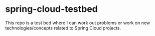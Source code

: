 # spring-cloud-testbed

This repo is a test bed where I can work out problems or work on new technologies/concepts related to Spring Cloud projects.
